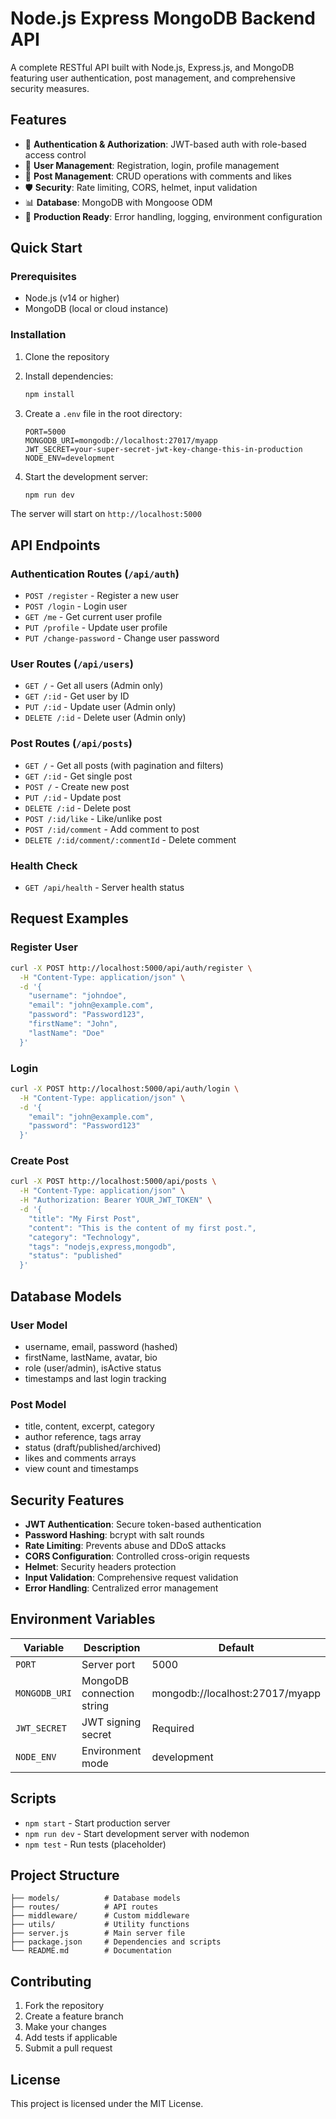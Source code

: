 # Node.js Express MongoDB Backend API

A complete RESTful API built with Node.js, Express.js, and MongoDB featuring user authentication, post management, and comprehensive security measures.

## Features

- 🔐 **Authentication & Authorization**: JWT-based auth with role-based access control
- 👥 **User Management**: Registration, login, profile management
- 📝 **Post Management**: CRUD operations with comments and likes
- 🛡️ **Security**: Rate limiting, CORS, helmet, input validation
- 📊 **Database**: MongoDB with Mongoose ODM
- 🚀 **Production Ready**: Error handling, logging, environment configuration

## Quick Start

### Prerequisites

- Node.js (v14 or higher)
- MongoDB (local or cloud instance)

### Installation

1. Clone the repository
2. Install dependencies:
   ```bash
   npm install
   ```

3. Create a `.env` file in the root directory:
   ```env
   PORT=5000
   MONGODB_URI=mongodb://localhost:27017/myapp
   JWT_SECRET=your-super-secret-jwt-key-change-this-in-production
   NODE_ENV=development
   ```

4. Start the development server:
   ```bash
   npm run dev
   ```

The server will start on `http://localhost:5000`

## API Endpoints

### Authentication Routes (`/api/auth`)

- `POST /register` - Register a new user
- `POST /login` - Login user
- `GET /me` - Get current user profile
- `PUT /profile` - Update user profile
- `PUT /change-password` - Change user password

### User Routes (`/api/users`)

- `GET /` - Get all users (Admin only)
- `GET /:id` - Get user by ID
- `PUT /:id` - Update user (Admin only)
- `DELETE /:id` - Delete user (Admin only)

### Post Routes (`/api/posts`)

- `GET /` - Get all posts (with pagination and filters)
- `GET /:id` - Get single post
- `POST /` - Create new post
- `PUT /:id` - Update post
- `DELETE /:id` - Delete post
- `POST /:id/like` - Like/unlike post
- `POST /:id/comment` - Add comment to post
- `DELETE /:id/comment/:commentId` - Delete comment

### Health Check

- `GET /api/health` - Server health status

## Request Examples

### Register User
```bash
curl -X POST http://localhost:5000/api/auth/register \
  -H "Content-Type: application/json" \
  -d '{
    "username": "johndoe",
    "email": "john@example.com",
    "password": "Password123",
    "firstName": "John",
    "lastName": "Doe"
  }'
```

### Login
```bash
curl -X POST http://localhost:5000/api/auth/login \
  -H "Content-Type: application/json" \
  -d '{
    "email": "john@example.com",
    "password": "Password123"
  }'
```

### Create Post
```bash
curl -X POST http://localhost:5000/api/posts \
  -H "Content-Type: application/json" \
  -H "Authorization: Bearer YOUR_JWT_TOKEN" \
  -d '{
    "title": "My First Post",
    "content": "This is the content of my first post.",
    "category": "Technology",
    "tags": "nodejs,express,mongodb",
    "status": "published"
  }'
```

## Database Models

### User Model
- username, email, password (hashed)
- firstName, lastName, avatar, bio
- role (user/admin), isActive status
- timestamps and last login tracking

### Post Model
- title, content, excerpt, category
- author reference, tags array
- status (draft/published/archived)
- likes and comments arrays
- view count and timestamps

## Security Features

- **JWT Authentication**: Secure token-based authentication
- **Password Hashing**: bcrypt with salt rounds
- **Rate Limiting**: Prevents abuse and DDoS attacks
- **CORS Configuration**: Controlled cross-origin requests
- **Helmet**: Security headers protection
- **Input Validation**: Comprehensive request validation
- **Error Handling**: Centralized error management

## Environment Variables

| Variable | Description | Default |
|----------|-------------|---------|
| `PORT` | Server port | 5000 |
| `MONGODB_URI` | MongoDB connection string | mongodb://localhost:27017/myapp |
| `JWT_SECRET` | JWT signing secret | Required |
| `NODE_ENV` | Environment mode | development |

## Scripts

- `npm start` - Start production server
- `npm run dev` - Start development server with nodemon
- `npm test` - Run tests (placeholder)

## Project Structure

```
├── models/          # Database models
├── routes/          # API routes
├── middleware/      # Custom middleware
├── utils/           # Utility functions
├── server.js        # Main server file
├── package.json     # Dependencies and scripts
└── README.md        # Documentation
```

## Contributing

1. Fork the repository
2. Create a feature branch
3. Make your changes
4. Add tests if applicable
5. Submit a pull request

## License

This project is licensed under the MIT License.